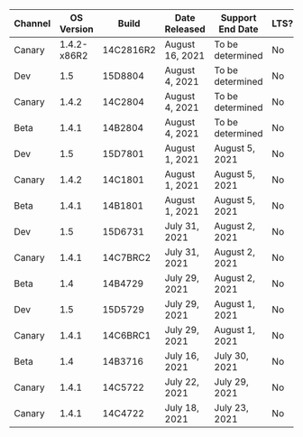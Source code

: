 | Channel | OS Version | Build | Date Released | Support End Date | LTS? | 32/64-bit? |
|---------|------------|------------------|---------------|------------------|------|------------|
| Canary  | 1.4.2-x86R2  | 14C2816R2        | August 16, 2021 | To be determined | No  | 32-bit     | 
| Dev     | 1.5        | 15D8804          | August 4, 2021 | To be determined | No   | Both       |
| Canary  | 1.4.2      | 14C2804          | August 4, 2021 | To be determined | No   | Both       |
| Beta    | 1.4.1      | 14B2804          | August 4, 2021 | To be determined | No   | Both       |
| Dev     | 1.5        | 15D7801          | August 1, 2021 | August 5, 2021 | No   | Both       |
| Canary  | 1.4.2      | 14C1801          | August 1, 2021 | August 5, 2021 | No   | Both       |
| Beta    | 1.4.1      | 14B1801          | August 1, 2021 | August 5, 2021 | No   | Both       |
| Dev     | 1.5        | 15D6731          | July 31, 2021 | August 2, 2021   | No   | Both       |
| Canary  | 1.4.1      | 14C7BRC2         | July 31, 2021 | August 2, 2021   | No   | Both       |
| Beta    | 1.4        | 14B4729          | July 29, 2021 | August 2, 2021   | No   | Both       |
| Dev     | 1.5        | 15D5729          | July 29, 2021 | August 1, 2021   | No   | Both       |
| Canary  | 1.4.1      | 14C6BRC1         | July 29, 2021 | August 1, 2021   | No   | Both       |
| Beta    | 1.4        | 14B3716          | July 16, 2021 | July 30, 2021    | No   | Both       |
| Canary  | 1.4.1      | 14C5722          | July 22, 2021 | July 29, 2021    | No   | 32-bit     |
| Canary  | 1.4.1      | 14C4722          | July 18, 2021 | July 23, 2021    | No   | Both       |
